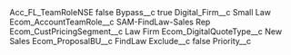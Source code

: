 <?xml version="1.0" encoding="UTF-8"?>
<CustomMetadata xmlns="http://soap.sforce.com/2006/04/metadata" xmlns:xsi="http://www.w3.org/2001/XMLSchema-instance" xmlns:xsd="http://www.w3.org/2001/XMLSchema">
    <label>Acc_FL_TeamRoleNSE</label>
    <protected>false</protected>
    <values>
        <field>Bypass__c</field>
        <value xsi:type="xsd:boolean">true</value>
    </values>
    <values>
        <field>Digital_Firm__c</field>
        <value xsi:type="xsd:string">Small Law</value>
    </values>
    <values>
        <field>Ecom_AccountTeamRole__c</field>
        <value xsi:type="xsd:string">SAM-FindLaw-Sales Rep</value>
    </values>
    <values>
        <field>Ecom_CustPricingSegment__c</field>
        <value xsi:type="xsd:string">Law Firm</value>
    </values>
    <values>
        <field>Ecom_DigitalQuoteType__c</field>
        <value xsi:type="xsd:string">New Sales</value>
    </values>
    <values>
        <field>Ecom_ProposalBU__c</field>
        <value xsi:type="xsd:string">FindLaw</value>
    </values>
    <values>
        <field>Exclude__c</field>
        <value xsi:type="xsd:boolean">false</value>
    </values>
    <values>
        <field>Priority__c</field>
        <value xsi:nil="true"/>
    </values>
</CustomMetadata>
